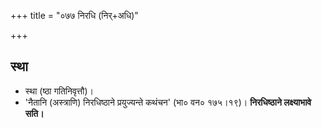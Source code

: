 +++
title = "०७७ निरधि (निर्+अधि)"

+++

## स्था
- स्था (ष्ठा गतिनिवृत्तौ)।
- 'नैतानि (अस्त्राणि) निरधिष्ठाने प्रयुज्यन्ते कथंचन' (भा० वन० १७५।१९)। **निरधिष्ठाने लक्ष्याभावे सति।**
